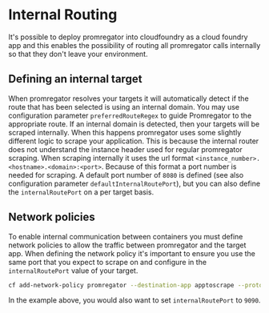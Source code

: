 # Internal Routing

It's possible to deploy promregator into cloudfoundry as a cloud foundry app and this enables the possibility of routing all promregator calls internally so that they don't leave your environment.

## Defining an internal target

When promregator resolves your targets it will automatically detect if the route that has been selected is using an internal domain. You may use configuration parameter `preferredRouteRegex` to guide Promregator to the appropriate route. If an internal domain is detected, then your targets will be scraped internally. When this happens promregator uses some slightly different logic to scrape your application. This is because the internal router does not understand the instance header used for regular promregator scraping. When scraping internally it uses the url format `<instance_number>.<hostname>.<domain>:<port>`. Because of this format a port number is needed for scraping. A default port number of `8080` is defined (see also configuration parameter `defaultInternalRoutePort`), but you can also define the `internalRoutePort` on a per target basis.

## Network policies

To enable internal communication between containers you must define network policies to allow the traffic between promregator and the target app. When defining the network policy it's important to ensure you use the same port that you expect to scrape on and configure in the `internalRoutePort` value of your target.

```sh
cf add-network-policy promregator --destination-app apptoscrape --protocol tcp --port 9090
```

In the example above, you would also want to set `internalRoutePort` to `9090`.
